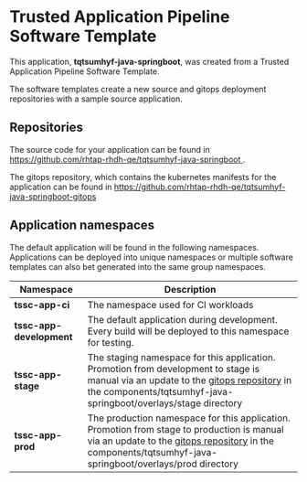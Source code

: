 # Trusted Application Pipeline Software Template

This application, **tqtsumhyf-java-springboot**, was created from a Trusted Application Pipeline Software Template.

The software templates create a new source and gitops deployment repositories with a sample source application. 

## Repositories

The source code for your application can be found in [https://github.com/rhtap-rhdh-qe/tqtsumhyf-java-springboot ](https://github.com/rhtap-rhdh-qe/tqtsumhyf-java-springboot ).
 
The gitops repository, which contains the kubernetes manifests for the application can be found in 
[https://github.com/rhtap-rhdh-qe/tqtsumhyf-java-springboot-gitops ](https://github.com/rhtap-rhdh-qe/tqtsumhyf-java-springboot-gitops ) 

## Application namespaces 

The default application will be found in the following namespaces. Applications can be deployed into unique namespaces or multiple software templates can also bet generated into the same group namespaces.  

|  Namespace   |  Description   |  
| -------- | -------- |
| **tssc-app-ci** | The namespace used for CI workloads |
| **tssc-app-development** | The default application during development. Every build will be deployed to this namespace for testing. |
| **tssc-app-stage** | The staging namespace for this application. Promotion from development to stage is manual via an update to the [gitops repository](https://github.com/rhtap-rhdh-qe/tqtsumhyf-java-springboot-gitops ) in the components/tqtsumhyf-java-springboot/overlays/stage directory |
| **tssc-app-prod** | The production namespace for this application. Promotion from stage to production is manual via an update to the [gitops repository](https://github.com/rhtap-rhdh-qe/tqtsumhyf-java-springboot-gitops ) in the components/tqtsumhyf-java-springboot/overlays/prod directory |